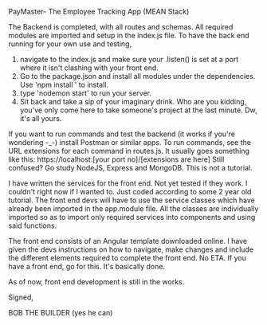 PayMaster- The Employee Tracking App (MEAN Stack)

The Backend is completed, with all routes and schemas. All required modules are imported and setup in the index.js file. 
To have the back end running for your own use and testing,
1. navigate to the index.js and make sure your .listen() is set at a port where it isn't clashing with your front end.
2. Go to the package.json and install all modules under the dependencies. Use 'npm install <module name>' to install.
3. type 'nodemon start' to run your server.
4. Sit back and take a sip of your imaginary drink. Who are you kidding, you've only come here to take someone's project at the last minute. Dw, it's all yours.

If you want to run commands and test the backend (it works if you're wondering -_-) install Postman or similar apps.
To run commands, see the URL extensions for each command in routes.js. It usually goes something like this:
https://localhost:[your port no]/[extensions are here]
Still confused? Go study NodeJS, Express and MongoDB. This is not a tutorial.

I have written the services for the front end. Not yet tested if they work. I couldn't right now if I wanted to. Just coded according to some 2 year old tutorial.
The front end devs will have to use the service classes which have already been imported in the app.module file.
All the classes are individually imported so as to import only required services into components and using said functions.

The front end consists of an Angular template downloaded online. I have given the devs instructions on how to navigate, make changes and include
the different elements required to complete the front end. No ETA. If you have a front end, go for this. It's basically done.

As of now, front end development is still in the works. 

Signed,

BOB THE BUILDER
(yes he can)
